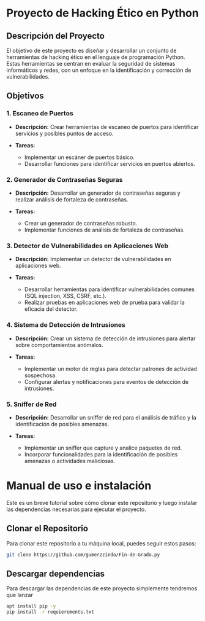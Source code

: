 # Proyecto de Hacking Ético en Python

## Descripción del Proyecto

El objetivo de este proyecto es diseñar y desarrollar un conjunto de herramientas de hacking ético en el lenguaje de programación Python. Estas herramientas se centran en evaluar la seguridad de sistemas informáticos y redes, con un enfoque en la identificación y corrección de vulnerabilidades.

## Objetivos

### 1. Escaneo de Puertos

- **Descripción:**
  Crear herramientas de escaneo de puertos para identificar servicios y posibles puntos de acceso.

- **Tareas:**
  - Implementar un escáner de puertos básico.
  - Desarrollar funciones para identificar servicios en puertos abiertos.

### 2. Generador de Contraseñas Seguras

- **Descripción:**
  Desarrollar un generador de contraseñas seguras y realizar análisis de fortaleza de contraseñas.

- **Tareas:**
  - Crear un generador de contraseñas robusto.
  - Implementar funciones de análisis de fortaleza de contraseñas.

### 3. Detector de Vulnerabilidades en Aplicaciones Web

- **Descripción:**
  Implementar un detector de vulnerabilidades en aplicaciones web.

- **Tareas:**
  - Desarrollar herramientas para identificar vulnerabilidades comunes (SQL injection, XSS, CSRF, etc.).
  - Realizar pruebas en aplicaciones web de prueba para validar la eficacia del detector.

### 4. Sistema de Detección de Intrusiones

- **Descripción:**
  Crear un sistema de detección de intrusiones para alertar sobre comportamientos anómalos.

- **Tareas:**
  - Implementar un motor de reglas para detectar patrones de actividad sospechosa.
  - Configurar alertas y notificaciones para eventos de detección de intrusiones.

### 5. Sniffer de Red

- **Descripción:**
  Desarrollar un sniffer de red para el análisis de tráfico y la identificación de posibles amenazas.

- **Tareas:**
  - Implementar un sniffer que capture y analice paquetes de red.
  - Incorporar funcionalidades para la identificación de posibles amenazas o actividades maliciosas.
# Manual de uso e instalación
Este es un breve tutorial sobre cómo clonar este repositorio y luego instalar las dependencias necesarias para ejecutar el proyecto.

## Clonar el Repositorio

Para clonar este repositorio a tu máquina local, puedes seguir estos pasos:

```bash
git clone https://github.com/gumerzzindo/Fin-de-Grado.py
```
## Descargar dependencias
Para descargar las dependencias de este proyecto simplemente tendremos que lanzar
```bash
apt install pip -y
pip install -r requierements.txt
```

